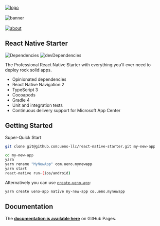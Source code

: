 [![logo](https://user-images.githubusercontent.com/937328/50185086-cb7e7a80-030e-11e9-8d95-436082e38de6.png)](https://ueno.co/?utm_source=github&utm_campaign=react-native-starter)
<br /><br />
![banner](https://user-images.githubusercontent.com/937328/50185090-cb7e7a80-030e-11e9-9077-8fcc4e5ac900.png)
<br /><br />
[![about](https://user-images.githubusercontent.com/937328/50184746-da186200-030d-11e9-8edb-3227e9300524.png)](https://ueno.co/contact/?utm_source=github&utm_campaign=react-native-starter)

## React Native Starter

![Dependencies](https://david-dm.org/ueno-llc/react-native-starter/status.svg) ![devDependencies](https://david-dm.org/ueno-llc/react-native-starter/dev-status.svg)

The Professional React Native Starter with everything you'll ever need to deploy rock solid apps.

- Opinionated dependencies
- React Native Navigation 2
- TypeScript 3
- Cocoapods
- Gradle 4
- Unit and integration tests
- Continuous delivery support for Microsoft App Center

## Getting Started

Super-Quick Start

```bash
git clone git@github.com:ueno-llc/react-native-starter.git my-new-app
```

```bash
cd my-new-app
yarn
yarn rename "MyNewApp" com.ueno.mynewapp
yarn start
react-native run-(ios/android)
```

Alternatively you can use [`create-ueno-app`](https://github.com/ueno-llc/create-ueno-app#native):

```bash
yarn create ueno-app native my-new-app co.ueno.mynewapp
```

## Documentation

The **[documentation is available here](https://ueno-llc.github.io/react-native-starter)** on GitHub Pages.
